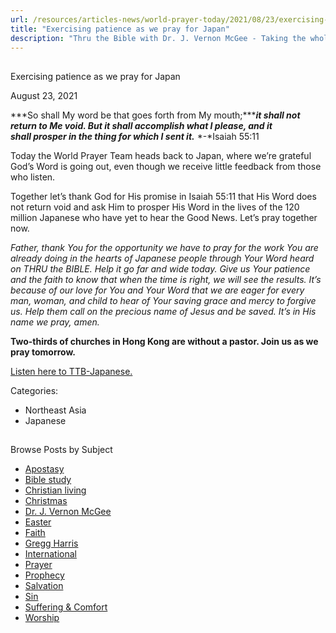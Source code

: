 ```yaml
---
url: /resources/articles-news/world-prayer-today/2021/08/23/exercising-patience-as-we-pray-for-japan
title: "Exercising patience as we pray for Japan"
description: "Thru the Bible with Dr. J. Vernon McGee - Taking the whole Word to the whole world"
---
```







## 
 Exercising patience as we pray for Japan


August 23, 2021
![]()




***So shall My word be that goes forth from My mouth;******it shall not return to Me void. But it shall accomplish what I please, and it shall prosper in the thing for which I sent it.*** *-*Isaiah 55:11

Today the World Prayer Team heads back to Japan, where we’re grateful God’s Word is going out, even though we receive little feedback from those who listen. 

Together let’s thank God for His promise in Isaiah 55:11 that His Word does not return void and ask Him to prosper His Word in the lives of the 120 million Japanese who have yet to hear the Good News. Let’s pray together now.

*Father, thank You for the opportunity we have to pray for the work You are already doing in the hearts of Japanese people through Your Word heard on THRU the BIBLE. Help it go far and wide today. Give us Your patience and the faith to know that when the time is right, we will see the results. It’s because of our love for You and Your Word that we are eager for every man, woman, and child to hear of Your saving grace and mercy to forgive us. Help them call on the precious name of Jesus and be saved. It’s in His name we pray, amen.* 

**Two-thirds of churches in Hong Kong are without a pastor. Join us as we pray tomorrow.**

[Listen here to TTB-Japanese.](https://ttb.twr.org/home/day,314/language,JPN) 



Categories: 


* Northeast Asia
* Japanese









## 
 Browse Posts by Subject


* [Apostasy](/resources/articles-news/-in-tags/tags/Apostasy)
* [Bible study](/resources/articles-news/-in-tags/tags/Bible-study)
* [Christian living](/resources/articles-news/-in-tags/tags/Christian-living)
* [Christmas](/resources/articles-news/-in-tags/tags/Christmas)
* [Dr. J. Vernon McGee](/resources/articles-news/-in-tags/tags/Dr-J-Vernon-McGee)
* [Easter](/resources/articles-news/-in-tags/tags/easter)
* [Faith](/resources/articles-news/-in-tags/tags/Faith)
* [Gregg Harris](/resources/articles-news/-in-tags/tags/Gregg-Harris)
* [International](/resources/articles-news/-in-tags/tags/International)
* [Prayer](/resources/articles-news/-in-tags/tags/prayer)
* [Prophecy](/resources/articles-news/-in-tags/tags/Prophecy)
* [Salvation](/resources/articles-news/-in-tags/tags/Salvation)
* [Sin](/resources/articles-news/-in-tags/tags/sin)
* [Suffering & Comfort](/resources/articles-news/-in-tags/tags/Suffering-Comfort)
* [Worship](/resources/articles-news/-in-tags/tags/worship)






